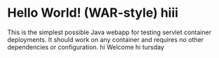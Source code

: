 Hello World! (WAR-style)
hiii
===============

This is the simplest possible Java webapp for testing servlet container deployments.  It should work on any container and requires no other dependencies or configuration.
hi Welcome
hi tursday
